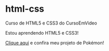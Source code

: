 # html-css

Curso de HTML5 e CSS3 do CursoEmVideo

Estou aprendendo HTML5 e CSS3!

<p><a href="https://marcusferreira19.github.io/html-css/projetos/pokemon/index.html" target="_blank" rel="external">Clique aqui</a> e confira meu projeto de Pokémon!</p>
